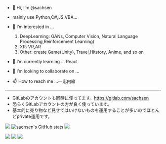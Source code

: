 - 👋 Hi, I’m @sachsen
- mainly use Python,C#,JS,VBA...
- 👀 I’m interested in ...
  1. DeepLearning: GANs, Computer Vision, Natural Language Processing,Reinforcement Learning)
  2. XR: VR,AR
  3. Other: create Game(Unity), Travel,Hitstory, Anime, and so on

- 🌱 I’m currently learning ... React
- 💞️ I’m looking to collaborate on ...
- 📫 How to reach me ...一応内緒
------
- GitLabのアカウントも同時に使ってます。https://gitlab.com/sachsen
- 恐らくGitLabアカウントの方が良く使っています。
- 基本的に売り物など見せてはいけないものを運用することが多いのでほとんどprivate運用です。

![](http://github-profile-summary-cards.vercel.app/api/cards/profile-details?username=sachsen&theme=2077)
[![sachsen's GitHub stats](https://github-readme-stats.vercel.app/api?username=sachsen&theme=vue-dark&show_icons=true)](https://github.com/sachsen/github-readme-stats)
![](http://github-profile-summary-cards.vercel.app/api/cards/stats?username=sachsen&theme=2077)
<!---
[![Top Langs](https://github-readme-stats.vercel.app/api/top-langs/?username=sachsen&theme=vue-dark&show_icons=true&layout=compact)](https://github.com/sachsen/github-readme-stats)--->
![](http://github-profile-summary-cards.vercel.app/api/cards/repos-per-language?username=sachsen&theme=2077)
![](http://github-profile-summary-cards.vercel.app/api/cards/most-commit-language?username=sachsen&theme=2077)
![](http://github-profile-summary-cards.vercel.app/api/cards/productive-time?username=sachsen&theme=2077&utcOffset=8)


<!---
sachsen/sachsen is a ✨ special ✨ repository because its `README.md` (this file) appears on your GitHub profile.
You can click the Preview link to take a look at your changes.
--->
